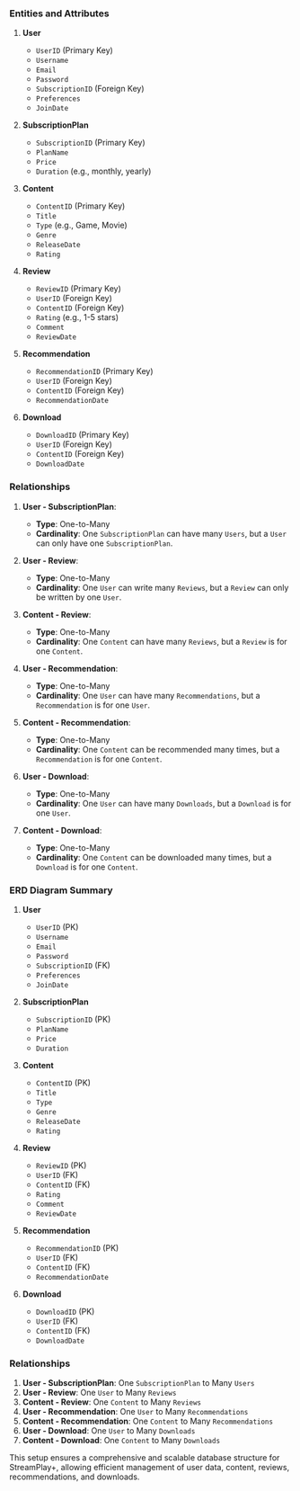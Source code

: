 ### Entities and Attributes

1. **User**
   - `UserID` (Primary Key)
   - `Username`
   - `Email`
   - `Password`
   - `SubscriptionID` (Foreign Key)
   - `Preferences`
   - `JoinDate`

2. **SubscriptionPlan**
   - `SubscriptionID` (Primary Key)
   - `PlanName`
   - `Price`
   - `Duration` (e.g., monthly, yearly)

3. **Content**
   - `ContentID` (Primary Key)
   - `Title`
   - `Type` (e.g., Game, Movie)
   - `Genre`
   - `ReleaseDate`
   - `Rating`

4. **Review**
   - `ReviewID` (Primary Key)
   - `UserID` (Foreign Key)
   - `ContentID` (Foreign Key)
   - `Rating` (e.g., 1-5 stars)
   - `Comment`
   - `ReviewDate`

5. **Recommendation**
   - `RecommendationID` (Primary Key)
   - `UserID` (Foreign Key)
   - `ContentID` (Foreign Key)
   - `RecommendationDate`

6. **Download**
   - `DownloadID` (Primary Key)
   - `UserID` (Foreign Key)
   - `ContentID` (Foreign Key)
   - `DownloadDate`

### Relationships

1. **User - SubscriptionPlan**: 
   - **Type**: One-to-Many
   - **Cardinality**: One `SubscriptionPlan` can have many `Users`, but a `User` can only have one `SubscriptionPlan`.

2. **User - Review**:
   - **Type**: One-to-Many
   - **Cardinality**: One `User` can write many `Reviews`, but a `Review` can only be written by one `User`.

3. **Content - Review**:
   - **Type**: One-to-Many
   - **Cardinality**: One `Content` can have many `Reviews`, but a `Review` is for one `Content`.

4. **User - Recommendation**:
   - **Type**: One-to-Many
   - **Cardinality**: One `User` can have many `Recommendations`, but a `Recommendation` is for one `User`.

5. **Content - Recommendation**:
   - **Type**: One-to-Many
   - **Cardinality**: One `Content` can be recommended many times, but a `Recommendation` is for one `Content`.

6. **User - Download**:
   - **Type**: One-to-Many
   - **Cardinality**: One `User` can have many `Downloads`, but a `Download` is for one `User`.

7. **Content - Download**:
   - **Type**: One-to-Many
   - **Cardinality**: One `Content` can be downloaded many times, but a `Download` is for one `Content`.

### ERD Diagram Summary

1. **User**
   - `UserID` (PK)
   - `Username`
   - `Email`
   - `Password`
   - `SubscriptionID` (FK)
   - `Preferences`
   - `JoinDate`

2. **SubscriptionPlan**
   - `SubscriptionID` (PK)
   - `PlanName`
   - `Price`
   - `Duration`

3. **Content**
   - `ContentID` (PK)
   - `Title`
   - `Type`
   - `Genre`
   - `ReleaseDate`
   - `Rating`

4. **Review**
   - `ReviewID` (PK)
   - `UserID` (FK)
   - `ContentID` (FK)
   - `Rating`
   - `Comment`
   - `ReviewDate`

5. **Recommendation**
   - `RecommendationID` (PK)
   - `UserID` (FK)
   - `ContentID` (FK)
   - `RecommendationDate`

6. **Download**
   - `DownloadID` (PK)
   - `UserID` (FK)
   - `ContentID` (FK)
   - `DownloadDate`

### Relationships
1. **User - SubscriptionPlan**: One `SubscriptionPlan` to Many `Users`
2. **User - Review**: One `User` to Many `Reviews`
3. **Content - Review**: One `Content` to Many `Reviews`
4. **User - Recommendation**: One `User` to Many `Recommendations`
5. **Content - Recommendation**: One `Content` to Many `Recommendations`
6. **User - Download**: One `User` to Many `Downloads`
7. **Content - Download**: One `Content` to Many `Downloads`

This setup ensures a comprehensive and scalable database structure for StreamPlay+, allowing efficient management of user data, content, reviews, recommendations, and downloads.
